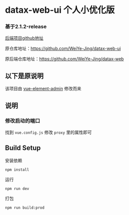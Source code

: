 # datax-web-ui 个人小优化版
### 基于2.1.2-release

[后端项目github地址](https://github.com/fancy-xie/datax-web)

原仓库地址：https://github.com/WeiYe-Jing/datax-web-ui

原后端仓库地址：https://github.com/WeiYe-Jing/datax-web

## 以下是原说明

该项目由 [vue-element-admin](https://github.com/PanJiaChen/vue-element-admin) 修改而来

## 说明

### 修改启动的端口 

找到 `vue.config.js` 修改 `proxy` 里的属性即可

## Build Setup

安装依赖

```
npm install
```

运行 

```
npm run dev
```

打包

```
npm run build:prod
```

